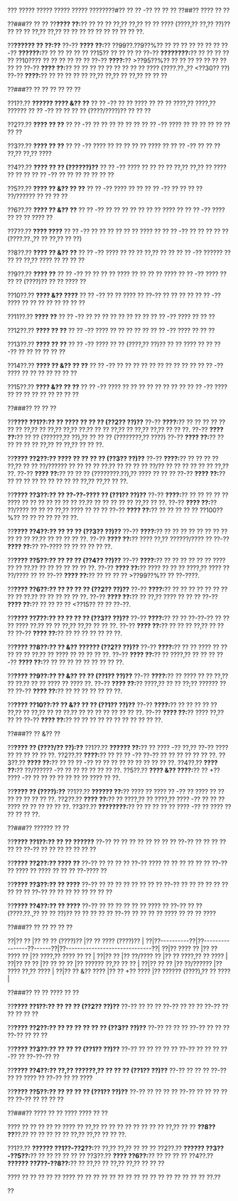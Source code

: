 ??? ????? ????? ????? ????? ????????#?? ?? ?? -?? ?? ?? ??
??##?? ???? ?? ??

??###?? ?? ??
??**???? ??:**?? ?? ?? ?? ??,?? ??,?? ?? ?? ???? (????,?? ??,?? ??)?? ?? ?? ?? ??,?? ??,?? ?? ?? ?? ?? ?? ?? ?? ?? ?? ??.

??**?????? ?? ??:??**
??-?? **???? ??:**?? ??99??.??9??%?? ?? ?? ?? ?? ?? ?? ??
??-?? **??????:**?? ?? ?? ?? ?? ?? ??15?? ?? ?? ?? ??
??-?? **????????:**?? ?? ?? ?? ?? ?? ??10???? ?? ?? ?? ?? ?? ??
??-?? **????:**?? >??95??%?? ?? ?? ?? ?? ?? ?? ?? ?? ??
??-?? **???? ??:**?? ?? ?? ?? ?? ?? ?? ?? ?? ?? ???? (????.??.,?? <??30?? ??)
??-?? **????:**?? ?? ?? ?? ?? ?? ??,?? ??,?? ?? ??,?? ?? ?? ??

??###?? ?? ?? ?? ?? ?? ??

??1??.?? **?????? ???? &?? ??**
??  ?? -?? ?? ?? ???? ?? ?? ?? ????,?? ????,?? ??????
??  ?? -?? ?? ?? ?? ?? (????/????)?? ?? ?? ??

??2??.?? **???? ?? ??**
??  ?? -?? ?? ?? ?? ?? ?? ??
??  ?? -?? ???? ?? ?? ?? ?? ?? ?? ?? ??

??3??.?? **???? ?? ??**
??  ?? -?? ???? ?? ?? ?? ?? ?? ???? ??
??  ?? -?? ?? ?? ?? ??,?? ??,?? ????

??4??.?? **???? ?? ?? (??????)??**
??  ?? -?? ???? ?? ?? ?? ?? ??,?? ??,?? ?? ???? ?? ?? ??
??  ?? -?? ?? ?? ?? ?? ?? ?? ??

??5??.?? **???? ?? &?? ?? ??**
??  ?? -?? ???? ?? ??
??  ?? -?? ?? ?? ?? ?? ??/?????? ?? ?? ?? ??

??6??.?? **???? ?? &?? ??**
??  ?? -?? ?? ?? ?? ?? ?? ?? ?? ???? ??
??  ?? -?? ???? ?? ?? ?? ???? ??

??7??.?? **???? ????**
??  ?? -?? ?? ?? ?? ?? ?? ?? ???? ??
??  ?? -?? ?? ?? ?? ?? ?? (????.??.,?? ?? ??,?? ?? ??)

??8??.?? **???? ?? &?? ??**
??  ?? -?? ???? ?? ?? ?? ??,?? ?? ??
??  ?? -?? ?????? ?? ?? ?? ??,?? ???? ?? ?? ?? ??

??9??.?? **???? ??**
??  ?? -?? ?? ?? ?? ?? ???? ?? ?? ?? ?? ????
??  ?? -?? ???? ?? ?? ?? (????)?? ?? ?? ???? ??

??10??.?? **???? &?? ????**
??   ?? -?? ?? ?? ???? ?? ??-?? ?? ?? ?? ??
??   ?? -?? ???? ?? ?? ?? ?? ?? ?? ?? ??

??11??.?? **???? ??**
??   ?? -?? ?? ?? ?? ?? ?? ?? ?? ??
??   ?? -?? ???? ?? ?? ??

??12??.?? **???? ?? ??**
??   ?? -?? ???? ?? ?? ?? ?? ??
??   ?? -?? ???? ?? ?? ??

??13??.?? **???? ?? ??**
??   ?? -?? ???? ?? ?? (????,?? ??)?? ?? ?? ???? ??
??   ?? -?? ?? ?? ?? ?? ?? ??

??14??.?? **???? ?? &?? ?? ??**
??   ?? -?? ?? ?? ?? ?? ?? ?? ?? ?? ?? ??
??   ?? -?? ???? ?? ?? ?? ?? ?? ?? ??

??15??.?? **???? &?? ?? ??**
??   ?? -?? ???? ?? ?? ?? ?? ?? ?? ?? ??
??   ?? -?? ???? ?? ?? ?? ?? ?? ?? ?? ?? ??

??###?? ?? ?? ??

??**???? ??1??:?? ?? ???? ?? ?? ?? (??2?? ??)??**
??-?? **????:**?? ?? ?? ?? ?? ?? ?? ?? ??,?? ?? ??,?? ??,?? ??.?? ?? ?? ??,?? ?? ??,?? ??,?? ?? ?? ??.
??-?? **???? ??:**?? ?? ?? (??????,?? ??),?? ?? ?? ?? (????????,?? ????)
??-?? **???? ??:**?? ?? ?? ?? ?? ?? ??,?? ?? ??,?? ?? ?? ??.

??**???? ??2??:?? ???? ?? ?? ?? ?? (??3?? ??)??**
??-?? **????:**?? ?? ?? ?? ?? ??,?? ?? ?? ??/?????? ?? ?? ?? ?? ??.?? ?? ?? ?? ?? ??/?? ?? ?? ?? ?? ?? ?? ??,?? ??.
??-?? **???? ??:**?? ?? ?? ?? (????????.??),?? ???? ?? ?? ??
??-?? **???? ??:**?? ?? ?? ?? ?? ?? ?? ?? ?? ?? ??,?? ??,?? ?? ??.

??**???? ??3??:?? ?? ??-??-???? ?? (??1?? ??)??**
??-?? **????:**?? ?? ?? ?? ?? ?? ???? ?? ?? ?? ?? ?? ?? ?? ??.?? ?? ?? ?? ?? ?? ??,?? ?? ??.
??-?? **???? ??:**?? ??/???? ?? ?? ?? ??,?? ???? ?? ?? ??
??-?? **???? ??:**?? ?? ?? ?? ?? ?? ??100??%?? ?? ?? ?? ?? ?? ?? ??.

??**???? ??4??:?? ?? ?? ?? (??3?? ??)??**
??-?? **????:**?? ?? ?? ?? ?? ?? ?? ?? ?? ?? ?? ?? ??.?? ?? ?? ?? ?? ??.
??-?? **???? ??:**?? ???? ??,?? ??????/???? ??
??-?? **???? ??:**?? ??-???? ?? ?? ?? ?? ?? ??.

??**???? ??5??:?? ?? ?? ?? (??4?? ??)??**
??-?? **????:**?? ?? ?? ?? ?? ?? ?? ???? ?? ?? ??.?? ?? ?? ?? ?? ?? ?? ??.
??-?? **???? ??:**?? ???? ?? ?? ?? ????,?? ???? ?? ??/???? ?? ??
??-?? **???? ??:**?? ?? ?? ?? ?? >??99??%?? ?? ??-????.

??**???? ??6??:?? ?? ?? ?? ?? (??2?? ??)??**
??-?? **????:**?? ?? ?? ?? ?? ?? ?? ?? ?? ?? ??.?? ?? ?? ?? ?? ?? ??.
??-?? **???? ??:**?? ?? ??,?? ???? ?? ?? ??
??-?? **???? ??:**?? ?? ?? ?? ?? <??15?? ?? ?? ??-??.

??**???? ??7??:?? ?? ?? ?? ?? (??3?? ??)??**
??-?? **????:**?? ?? ?? ??-??-?? ?? ?? ?? ???? ??.?? ?? ?? ??,?? ??,?? ?? ?? ??.
??-?? **???? ??:**?? ?? ?? ?? ??,?? ?? ?? ??
??-?? **???? ??:**?? ?? ?? ?? ?? ?? ?? ??.

??**???? ??8??:?? ?? &?? ?????? (??2?? ??)??**
??-?? **????:**?? ?? ?? ???? ?? ?? ?? ?? ?? ??.?? ?? ???? ?? ?? ?? ?? ??.
??-?? **???? ??:**?? ?? ????,?? ?? ?? ??
??-?? **???? ??:**?? ?? ?? ?? ?? ?? ?? ?? ?? ??.

??**???? ??9??:?? ?? &?? ?? ?? (??1?? ??)??**
??-?? **????:**?? ?? ???? ?? ?? ??,?? ?? ??.?? ?? ?? ???? ?? ???? ??.
??-?? **???? ??:**?? ????,?? ?? ?? ??;?? ?????? ?? ??
??-?? **???? ??:**?? ?? ?? ?? ?? ?? ?? ??.

??**???? ??10??:?? ?? &?? ?? ?? (??1?? ??)??**
??-?? **????:**?? ?? ?? ?? ?? ?? ??,?? ?? ??,?? ?? ?? ??.?? ?? ?? ?? ?? ?? ?? ?? ??.
??-?? **???? ??:**?? ???? ??,?? ?? ??
??-?? **???? ??:**?? ?? ?? ?? ?? ?? ?? ?? ?? ?? ?? ??.

??###?? ?? &?? ??

??**???? ?? (????/?? ??):??**
??1??.?? **?????? ??:**?? ?? ???? -?? ??,?? ??-?? ???? ?? ?? ?? ?? ?? ??.
??2??.?? **????:**?? ?? ?? ?? -?? ??-?? ?? ?? ?? ?? ?? ?? ??.
??3??.?? **???? ??:**?? ?? ?? ?? -?? ?? ?? ?? ?? ?? ?? ?? ?? ?? ??.
??4??.?? **???? ??:**?? ??/?????? -?? ?? ?? ?? ?? ?? ?? ??.
??5??.?? **???? &?? ????:**?? ?? +?? ???? -?? ?? ?? ?? ?? ?? ?? ?? ???? ?? ??.

??**???? ?? (????):??**
??1??.?? **?????? ??:**?? ???? ?? ???? ?? -?? ?? ???? ?? ?? ?? ?? ?? ?? ?? ??.
??2??.?? **???? ??:**?? ?? ????,?? ?? ????,?? ???? -?? ?? ?? ?? ???? ?? ?? ?? ?? ?? ??.
??3??.?? **????????:**?? ?? ?? ?? ?? ?? ???? -?? ?? ???? ?? ?? ?? ?? ??.

??###?? ?????? ?? ??

??**???? ??1??:?? ?? ?? ??????**
??-?? ?? ?? ?? ?? ?? ?? ?? ??
??-?? ?? ?? ?? ?? ?? ??
??-?? ?? ?? ?? ?? ?? ?? ??

??**???? ??2??:?? ???? ??**
??-?? ?? ?? ?? ??
??-?? ???? ?? ?? ?? ?? ?? ??
??-?? ?? ???? ?? ???? ?? ?? ?? ??-???? ??

??**???? ??3??:?? ?? ????**
??-?? ?? ?? ?? ?? ?? ?? ?? ??
??-?? ?? ?? ?? ?? ?? ?? ?? ?? ??
??-?? ?? ?? ?? ?? ?? ?? ?? ??

??**???? ??4??:?? ?? ????**
??-?? ?? ?? ?? ?? ?? ?? ???? ??
??-?? ?? ?? (????.??.,?? ?? ?? ??)?? ?? ?? ?? ?? ??
??-?? ?? ?? ?? ?? ???? ?? ?? ?? ????

??###?? ?? ?? ?? ?? ??

??|?? ?? |?? ?? ?? (????)?? |?? ?? ???? (????)?? |
??|??----------??|??----------------??------??|??------------------------------??|
??|?? ????     ?? |?? ?? ????         ?? |?? ????,?? ???? ??   ?? |
??|?? ?? |?? ??/????    ?? |?? ?? ????,?? ?? ???? |
??|?? ?? ?? |?? ?? ?? ?? |?? ?????? ??,?? ?? ?? |
??|?? ?? ?? |?? ??/?????? |?? ???? ??,?? ???? |
??|?? ?? &?? ???? |?? ?? +?? ???? |?? ?????? (????),?? ?? ???? |

??###?? ?? ?? ???? ?? ??

??**???? ??1??:?? ?? ?? ?? (??2?? ??)??**
??-?? ?? ?? ??
??-?? ?? ?? ??
??-?? ?? ?? ?? ?? ??

??**???? ??2??:?? ?? ?? ?? ?? ?? ?? (??3?? ??)??**
??-?? ?? ?? ??
??-?? ?? ?? ??
??-?? ?? ?? ??

??**???? ??3??:?? ?? ?? ?? (??1?? ??)??**
??-?? ?? ?? ?? ?? ??
??-?? ?? ?? ??
??-?? ?? ??-??-?? ??

??**???? ??4??:?? ??,?? ??????,?? ?? ?? ?? (??1?? ??)??**
??-?? ?? ?? ??
??-?? ?? ?? ???? ??
??-?? ?? ?? ????

??**???? ??5??:?? ?? ?? ?? ?? (??1?? ??)??**
??-?? ?? ?? ?? ??
??-?? ?? ?? ?? ?? ??
??-?? ?? ?? ?? ??

??###?? ???? ?? ?? ???? ???? ?? ??

???? ?? ?? ?? ?? ?? ???? ?? ??,?? ?? ?? ?? ?? ?? ?? ?? ?? ??,?? ?? ?? **??8?? ??**??.?? ?? ?? ?? ?? ?? ??,?? ??,?? ?? ?? ??.

??1??.?? **?????? ??1??-??2??:**?? ??,?? ??,?? ?? ?? ??
??2??.?? **?????? ??3??-??5??:**?? ?? ?? ?? ?? ?? ??
??3??.?? **???? ??6??:**?? ?? ?? ?? ??
??4??.?? **?????? ??7??-??8??:**?? ?? ??,?? ?? ??,?? ??,?? ?? ?? ??

???? ?? ?? ?? ?? ?? ???? ?? ?? ?? ?? ?? ?? ?? ?? ?? ?? ?? ?? ?? ?? ?? ?? ??.??

??